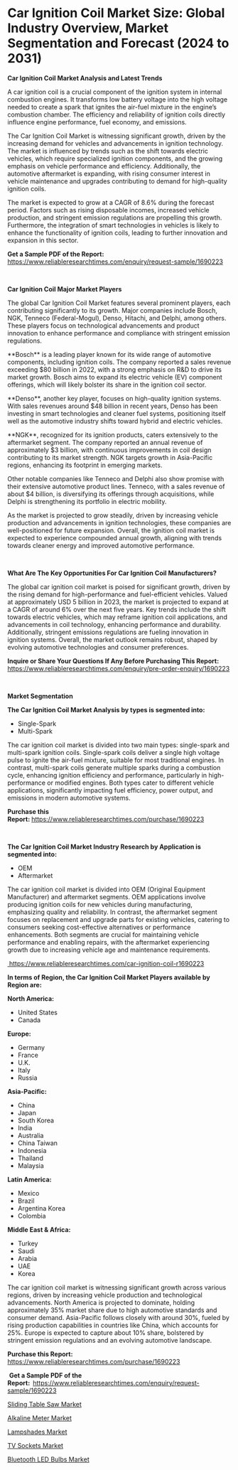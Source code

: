 <p><h1>Car Ignition Coil Market Size: Global Industry Overview, Market Segmentation and Forecast (2024 to 2031)</h1></p><p><strong>Car Ignition Coil Market Analysis and Latest Trends</strong></p>
<p><p>A car ignition coil is a crucial component of the ignition system in internal combustion engines. It transforms low battery voltage into the high voltage needed to create a spark that ignites the air-fuel mixture in the engine’s combustion chamber. The efficiency and reliability of ignition coils directly influence engine performance, fuel economy, and emissions.</p><p>The Car Ignition Coil Market is witnessing significant growth, driven by the increasing demand for vehicles and advancements in ignition technology. The market is influenced by trends such as the shift towards electric vehicles, which require specialized ignition components, and the growing emphasis on vehicle performance and efficiency. Additionally, the automotive aftermarket is expanding, with rising consumer interest in vehicle maintenance and upgrades contributing to demand for high-quality ignition coils.</p><p>The market is expected to grow at a CAGR of 8.6% during the forecast period. Factors such as rising disposable incomes, increased vehicle production, and stringent emission regulations are propelling this growth. Furthermore, the integration of smart technologies in vehicles is likely to enhance the functionality of ignition coils, leading to further innovation and expansion in this sector.</p></p>
<p><strong>Get a Sample PDF of the Report:&nbsp;</strong> <a href="https://www.reliableresearchtimes.com/enquiry/request-sample/1690223?utm_campaign=1559&utm_medium=2&utm_source=Github&utm_content=ia&utm_term=17102024&utm_id=car-ignition-coil">https://www.reliableresearchtimes.com/enquiry/request-sample/1690223</a></p>
<p>&nbsp;</p>
<p><strong>Car Ignition Coil Major Market Players</strong></p>
<p><p>The global Car Ignition Coil Market features several prominent players, each contributing significantly to its growth. Major companies include Bosch, NGK, Tenneco (Federal-Mogul), Denso, Hitachi, and Delphi, among others. These players focus on technological advancements and product innovation to enhance performance and compliance with stringent emission regulations.</p><p>**Bosch** is a leading player known for its wide range of automotive components, including ignition coils. The company reported a sales revenue exceeding $80 billion in 2022, with a strong emphasis on R&D to drive its market growth. Bosch aims to expand its electric vehicle (EV) component offerings, which will likely bolster its share in the ignition coil sector.</p><p>**Denso**, another key player, focuses on high-quality ignition systems. With sales revenues around $48 billion in recent years, Denso has been investing in smart technologies and cleaner fuel systems, positioning itself well as the automotive industry shifts toward hybrid and electric vehicles.</p><p>**NGK**, recognized for its ignition products, caters extensively to the aftermarket segment. The company reported an annual revenue of approximately $3 billion, with continuous improvements in coil design contributing to its market strength. NGK targets growth in Asia-Pacific regions, enhancing its footprint in emerging markets.</p><p>Other notable companies like Tenneco and Delphi also show promise with their extensive automotive product lines. Tenneco, with a sales revenue of about $4 billion, is diversifying its offerings through acquisitions, while Delphi is strengthening its portfolio in electric mobility.</p><p>As the market is projected to grow steadily, driven by increasing vehicle production and advancements in ignition technologies, these companies are well-positioned for future expansion. Overall, the ignition coil market is expected to experience compounded annual growth, aligning with trends towards cleaner energy and improved automotive performance.</p></p>
<p>&nbsp;</p>
<p><strong>What Are The Key Opportunities For Car Ignition Coil Manufacturers?</strong></p>
<p><p>The global car ignition coil market is poised for significant growth, driven by the rising demand for high-performance and fuel-efficient vehicles. Valued at approximately USD 5 billion in 2023, the market is projected to expand at a CAGR of around 6% over the next five years. Key trends include the shift towards electric vehicles, which may reframe ignition coil applications, and advancements in coil technology, enhancing performance and durability. Additionally, stringent emissions regulations are fueling innovation in ignition systems. Overall, the market outlook remains robust, shaped by evolving automotive technologies and consumer preferences.</p></p>
<p><strong>Inquire or Share Your Questions If Any Before Purchasing This Report:</strong> <a href="https://www.reliableresearchtimes.com/enquiry/pre-order-enquiry/1690223?utm_campaign=1559&utm_medium=2&utm_source=Github&utm_content=ia&utm_term=17102024&utm_id=car-ignition-coil">https://www.reliableresearchtimes.com/enquiry/pre-order-enquiry/1690223</a></p>
<p>&nbsp;</p>
<p><strong>Market Segmentation</strong></p>
<p><strong>The Car Ignition Coil Market Analysis by types is segmented into:</strong></p>
<p><ul><li>Single-Spark</li><li>Multi-Spark</li></ul></p>
<p><p>The car ignition coil market is divided into two main types: single-spark and multi-spark ignition coils. Single-spark coils deliver a single high voltage pulse to ignite the air-fuel mixture, suitable for most traditional engines. In contrast, multi-spark coils generate multiple sparks during a combustion cycle, enhancing ignition efficiency and performance, particularly in high-performance or modified engines. Both types cater to different vehicle applications, significantly impacting fuel efficiency, power output, and emissions in modern automotive systems.</p></p>
<p><strong>Purchase this Report:&nbsp;</strong><a href="https://www.reliableresearchtimes.com/purchase/1690223?utm_campaign=1559&utm_medium=2&utm_source=Github&utm_content=ia&utm_term=17102024&utm_id=car-ignition-coil">https://www.reliableresearchtimes.com/purchase/1690223</a></p>
<p>&nbsp;</p>
<p><strong>The Car Ignition Coil Market Industry Research by Application is segmented into:</strong></p>
<p><ul><li>OEM</li><li>Aftermarket</li></ul></p>
<p><p>The car ignition coil market is divided into OEM (Original Equipment Manufacturer) and aftermarket segments. OEM applications involve producing ignition coils for new vehicles during manufacturing, emphasizing quality and reliability. In contrast, the aftermarket segment focuses on replacement and upgrade parts for existing vehicles, catering to consumers seeking cost-effective alternatives or performance enhancements. Both segments are crucial for maintaining vehicle performance and enabling repairs, with the aftermarket experiencing growth due to increasing vehicle age and maintenance requirements.</p></p>
<p><a href="https://www.reliableresearchtimes.com/car-ignition-coil-r1690223?utm_campaign=1559&utm_medium=2&utm_source=Github&utm_content=ia&utm_term=17102024&utm_id=car-ignition-coil">&nbsp;https://www.reliableresearchtimes.com/car-ignition-coil-r1690223</a></p>
<p><strong>In terms of Region, the Car Ignition Coil Market Players available by Region are:</strong></p>
<p>
    <p> <strong> North America: </strong>
        <ul>
            <li>United States</li>
            <li>Canada</li>
        </ul>
        </p> 
    <p> <strong> Europe: </strong>
        <ul>
            <li>Germany</li>
            <li>France</li>
            <li>U.K.</li>
            <li>Italy</li>
            <li>Russia</li>
        </ul>
        </p> 
    <p> <strong> Asia-Pacific: </strong>
        <ul>
            <li>China</li>
            <li>Japan</li>
            <li>South Korea</li>
            <li>India</li>
            <li>Australia</li>
            <li>China Taiwan</li>
            <li>Indonesia</li>
            <li>Thailand</li>
            <li>Malaysia</li>
        </ul>
        </p> 
    <p> <strong> Latin America: </strong>
        <ul>
            <li>Mexico</li>
            <li>Brazil</li>
            <li>Argentina Korea</li>
            <li>Colombia</li>
        </ul>
        </p> 
    <p> <strong> Middle East & Africa: </strong>
        <ul>
            <li>Turkey</li>
            <li>Saudi</li>
            <li>Arabia</li>
            <li>UAE</li>
            <li>Korea</li>
        </ul>
    </p>
    </p>
<p><p>The car ignition coil market is witnessing significant growth across various regions, driven by increasing vehicle production and technological advancements. North America is projected to dominate, holding approximately 35% market share due to high automotive standards and consumer demand. Asia-Pacific follows closely with around 30%, fueled by rising production capabilities in countries like China, which accounts for 25%. Europe is expected to capture about 10% share, bolstered by stringent emission regulations and an evolving automotive landscape.</p></p>
<p><strong>Purchase this Report: </strong><a href="https://www.reliableresearchtimes.com/purchase/1690223?utm_campaign=1559&utm_medium=2&utm_source=Github&utm_content=ia&utm_term=17102024&utm_id=car-ignition-coil">https://www.reliableresearchtimes.com/purchase/1690223</a></p>
<p>&nbsp;<strong>Get a Sample PDF of the Report:&nbsp;&nbsp;</strong><a href="https://www.reliableresearchtimes.com/enquiry/request-sample/1690223?utm_campaign=1559&utm_medium=2&utm_source=Github&utm_content=ia&utm_term=17102024&utm_id=car-ignition-coil">https://www.reliableresearchtimes.com/enquiry/request-sample/1690223</a></p>
<p><strong></strong></p>
<p><p><a href="https://issuu.com/reportprime-2/docs/sliding-table-saw-market-size-2030._b9f92df6a848b9?utm_campaign=1559&utm_medium=2&utm_source=Github&utm_content=ia&utm_term=17102024&utm_id=car-ignition-coil">Sliding Table Saw Market</a></p><p><a href="https://issuu.com/reportprime-2/docs/alkaline-meter-market-size-2030.ppt_5f052c559cfc57?utm_campaign=1559&utm_medium=2&utm_source=Github&utm_content=ia&utm_term=17102024&utm_id=car-ignition-coil">Alkaline Meter Market</a></p><p><a href="https://www.linkedin.com/pulse/insights-lampshades-market-players-size-geographical-regions-lfroe?utm_campaign=1559&utm_medium=2&utm_source=Github&utm_content=ia&utm_term=17102024&utm_id=car-ignition-coil">Lampshades Market</a></p><p><a href="https://www.linkedin.com/pulse/market-forecasting-change-global-tv-sockets-dynamics-future-luckc?utm_campaign=1559&utm_medium=2&utm_source=Github&utm_content=ia&utm_term=17102024&utm_id=car-ignition-coil">TV Sockets Market</a></p><p><a href="https://www.linkedin.com/pulse/bluetooth-led-bulbs-market-trends-detailed-study-its-segmentation-hvbic?utm_campaign=1559&utm_medium=2&utm_source=Github&utm_content=ia&utm_term=17102024&utm_id=car-ignition-coil">Bluetooth LED Bulbs Market</a></p></p>